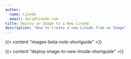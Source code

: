 ```yaml
---
author:
  name: Linode
  email: docs@linode.com
title: Deploy an Image to a New Linode
description: "How to create a new Linode from an Image"
---
```


{{< content "images-beta-note-shortguide" >}}

{{< content "deploy-image-to-new-linode-shortguide" >}}